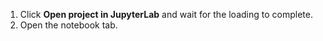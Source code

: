 1. Click **Open project in JupyterLab** and wait for the loading to complete.
1. Open the notebook tab.